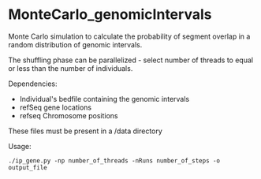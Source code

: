 # MonteCarlo_genomicIntervals
<p>Monte Carlo simulation to calculate the probability of segment overlap in a random distribution of genomic intervals. </p>

The shuffling phase can be parallelized - select number of threads to equal or less than the number of individuals.

Dependencies:
  - Individual's bedfile containing the genomic intervals
  - refSeq gene locations
  - refseq Chromosome positions
<p>These files must be present in a /data directory</p>


Usage:
<p><code>./ip_gene.py -np number_of_threads -nRuns number_of_steps -o output_file </code></p>
